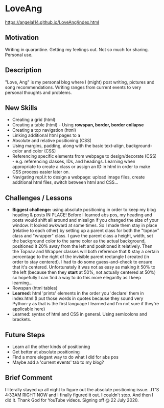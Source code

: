 # LoveAng

https://angelal14.github.io/LoveAng/index.html

## Motivation
Writing in quarantine. Getting my feelings out. Not so much for sharing. Personal use.

## Description
"Love, Ang" is my personal blog where I (might) post writing, pictures and song recommendations. Writing ranges from current events to very personal thoughts and problems.

## New Skills
- Creating a grid (html)
- Creating a table (html) - Using **rowspan, border, border collapse**
- Creating a top navigation (html)
- Linking additional html pages to a <div></div>
- Absolute and relative positioning (CSS)
- Using margins, padding, along with the basic text-align, background-color and color (CSS)
- Referencing specific elements from webpage to design/decorate (CSS) - e.g. referencing classes, IDs, and headings. Learning when appropriate to create a class or assign an ID in html in order to make CSS process easier later on.
- Navigating repl.it to design a webpage: upload image files, create additional html files, switch between html and CSS... 

## Challenges / Lessons
- **Biggest challenge:** using absolute positioning in order to keep my blog heading & posts IN PLACE! Before I learned abs pos, my heading and posts would shift all around and misalign if you changed the size of your window. It looked awkward at some times. So I made them stay in place (relative to each other) by setting up a parent class for both the "topnav" class and "wrapper" class. I gave the parent class a height, width, set the background color to the same color as the actual background, positioned it 20% away from the left and positioned it relatively. Then the Topnav and Wrapper classes will both reference that & stay a certain percentage to the right of the invisible parent rectangle I created (in order to stay centered). I had to do some guess-and-check to ensure that it's centered. Unfortunately it was not as easy as making it 50% to the left (because then they **start** at 50%, not actually centered at 50%) so hopefully I can find a way to do this more elegantly as I keep learning... 
- Rowspan (html tables)
- **Learned:** html 'prints' elements in the order you 'declare' them in index.html (I put those words in quotes because they sound very Python-y as that is the first language I learned and I'm not sure if they're applicable here) 
- Learned: syntax of html and CSS in general. Using semicolons and brackets. 

## Future Steps 
- Learn all the other kinds of positioning 
- Get better at absolute positioning 
- Find a more elegant way to do what I did for abs pos 
- Maybe add a 'current events' tab to my blog?

## Brief Comment
I literally stayed up all night to figure out the absolute positioning issue...IT'S 4:33AM RIGHT NOW and I finally figured it out. I couldn't stop. And then I did it. Thank God for YouTube videos. Signing off @ 22 July 2020.
